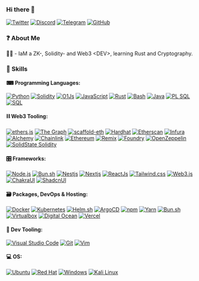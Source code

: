 ### Hi there 👋

<p align="left">
    <a href="https://twitter.com/IamZKdevETH" target="_blank"><img alt="Twitter"
        src="https://img.shields.io/badge/Twitter-1DA1F2?style=for-the-badge&logo=twitter&logoColor=white"/></a>
    <a href="https://discordapp.com/users/iamdev" target="_blank"><img alt="Discord"
        src="https://img.shields.io/badge/Discord-7289DA?style=for-the-badge&logo=discord&logoColor=white"/></a>
    <a href="https://t.me/iamdev" target="_blank"><img alt="Telegram"
        src="https://img.shields.io/badge/Telegram-26A5E4?style=for-the-badge&logo=telegram&logoColor=white"/></a>
    <a href="https://github.com/iam-dev" target="_blank"><img alt="GitHub"
        src="https://img.shields.io/badge/GitHub-100000?style=for-the-badge&logo=github&logoColor=white"/></a>
</p>


### ❓ About Me

👨‍💻 - IaM a ZK-, Solidity- and Web3 &#60;DEV&#62;, learning Rust and Cryptography.

### 🚀 Skills

#### ⌨ Programming Languages:

<p>
    <a href="https://www.python.org" target="_blank"><img alt="Python"
        src="https://img.shields.io/badge/Python-3776AB?style=for-the-badge&logo=python&logoColor=white"/></a>
    <a href="https://docs.soliditylang.org" target="_blank"><img alt="Solidity"
        src="https://img.shields.io/badge/Solidity-e6e6e6?style=for-the-badge&logo=solidity&logoColor=black"/></a>
    <a href="https://www.typescriptlang.org" target="_blank"><img alt="O1Js"
        src="https://img.shields.io/badge/TypeScript-007ACC?style=for-the-badge&logo=typescript&logoColor=white"/></a>
    <a href="https://developer.mozilla.org/en-US/docs/Web/JavaScript" target="_blank"><img alt="JavaScript"
        src="https://img.shields.io/badge/JavaScript-F7DF1E?style=for-the-badge&logo=javascript&logoColor=black"/></a>
    <a href="https://www.rust-lang.org" target="_blank"><img alt="Rust"
        src="https://img.shields.io/badge/Rust-000000?style=for-the-badge&logo=rust&logoColor=white"/></a>
    <a href="https://www.gnu.org/software/bash" target="_blank"><img alt="Bash"
        src="https://img.shields.io/badge/Bash-4EAA25?style=for-the-badge&logo=gnubash&logoColor=white"/></a>
    <a href="https://www.java.com" target="_blank"><img alt="Java"
        src="https://img.shields.io/badge/Java-white?style=for-the-badge&logo=gnubash&logoColor=blue"/></a>
    <a href="https://devgym.oracle.com/pls/apex/f?p=10001:20011::::20011::" target="_blank"><img alt="PL SQL"
        src="https://img.shields.io/badge/PLSQL-red?style=for-the-badge&logo=oracle&logoColor=#red"/></a>
    <a href="https://devgym.oracle.com/pls/apex/f?p=10001:20011::::20011::" target="_blank"><img alt="SQL"
        src="https://img.shields.io/badge/SQL-white?style=for-the-badge&logo=postgresql&logoColor=#4169E1"/></a>
    
</p>

#### ⛓️ Web3 Tooling:

<p>
    <a href="https://ethers.org/" target="_blank"><img alt="ethers.js"
        src="https://img.shields.io/badge/ethers.js-1d4c7c?style=for-the-badge&logo=ethers&logoColor=white"/></a>
    <a href="https://thegraph.com/en" target="_blank"><img alt="The Graph"
        src="https://img.shields.io/badge/The Graph-6646ec?style=for-the-badge&logo=thegraph&logoColor=white"/></a>
    <a href="https://docs.scaffoldeth.io/scaffold-eth" target="_blank"><img alt="scaffold-eth"
        src="https://img.shields.io/badge/scaffold--eth-e39528?style=for-the-badge&logo=scaffold-eth&logoColor=white"/></a>
    <a href="https://hardhat.org" target="_blank"><img alt="Hardhat"
        src="https://img.shields.io/badge/Hardhat-FFF100?style=for-the-badge&logo=hardhat&logoColor=white"/></a>
    <a href="https://etherscan.io" target="_blank"><img alt="Etherscan"
        src="https://img.shields.io/badge/Etherscan-21325b?style=for-the-badge&logo=etherscan&logoColor=white"/></a>
    <a href="https://infura.io" target="_blank"><img alt="Infura"
        src="https://img.shields.io/badge/Infura-ff5833?style=for-the-badge&logo=infura&logoColor=white"/></a>
    <a href="https://www.alchemy.com" target="_blank"><img alt="Alchemy"
        src="https://img.shields.io/badge/Alchemy-363ff9?style=for-the-badge&logo=alchemy&logoColor=white"/></a>
    <a href="https://www.chain.link.com" target="_blank"><img alt="Chainlink"
        src="https://img.shields.io/badge/Chainlink-375BD2?style=for-the-badge&logo=Chainlink&logoColor=white"/></a>
    <a href="https://ethereum.org/en/" target="_blank"><img alt="Ethereum"
        src="https://img.shields.io/badge/Ethereum-3C3C3D?style=for-the-badge&logo=Ethereum&logoColor=white"/></a>
    <a href="https://remix.ethereum.org/" target="_blank"><img alt="Remix"
        src="https://img.shields.io/badge/Remix-FFFFFF?style=for-the-badge&logo=remix&logoColor=white"/></a>
    <a href="https://book.getfoundry.sh/" target="_blank"><img alt="Foundry"
        src="https://img.shields.io/badge/Foundry-3C3C3D?style=for-the-badge&logo=foundry&logoColor=white"/></a>
    <a href="https://www.openzeppelin.com/contracts" target="_blank"><img alt="OpenZeppelin"
        src="https://img.shields.io/badge/OpenZeppelin-4E5EE4?logo=OpenZeppelin&logoColor=fff&style=for-the-badge"/></a>
    <a href="https://github.com/solidstate-network/solidstate-solidity" target="_blank"><img alt="SolidState Solidity"
        src="https://img.shields.io/badge/SolidState-4E5EE4?logo=SolidState&logoColor=fff&style=for-the-badge"/></a>

</p>

#### 🎛️ Frameworks:
    
<p>   
     <a href="https://nodejs.org" target="_blank"><img alt="Node.js"
        src="https://img.shields.io/badge/Node.js-43853D?style=for-the-badge&logo=node.js&logoColor=white"/></a>
    <a href="https://bun.sh/" target="_blank"><img alt="Bun.sh"
        src="https://img.shields.io/badge/Bun.sh-black?style=for-the-badge&logo=bun&logoColor=white"/></a>
    <a href="https://nestjs.com" target="_blank"><img alt="Nestjs"
        src="https://img.shields.io/badge/Nestjs-white?style=for-the-badge&logo=nestjs&logoColor=red"/></a>
     <a href="https://nextjs.org/" target="_blank"><img alt="Nextjs"
        src="https://img.shields.io/badge/Next-black?style=for-the-badge&logo=next.js&logoColor=white"/></a>
         <a href="https://reactjs.org/" target="_blank"><img alt="ReactJs"
        src="https://img.shields.io/badge/react-%2320232a.svg?style=for-the-badge&logo=react&logoColor=%2361DAFB"/></a>
         <a href="https://tailwindcss.com/" target="_blank"><img alt="Tailwind.css"
        src="https://img.shields.io/badge/tailwindcss-%2338B2AC.svg?style=for-the-badge&logo=tailwind-css&logoColor=white"/></a>
         <a href="https://github.com/web3/web3.js" target="_blank"><img alt="Web3.js"
        src="https://img.shields.io/badge/web3.js-F16822?style=for-the-badge&logo=web3.js&logoColor=white"/></a>
         <a href="https://chakra-ui.com/" target="_blank"><img alt="ChakraUI"
        src="https://img.shields.io/badge/chakra-%234ED1C5.svg?style=for-the-badge&logo=chakraui&logoColor=white"/></a>
        <a href="https://ui.shadcn.com" target="_blank"><img alt="ShadcnUI"
        src="https://img.shields.io/badge/shadcn-white?style=for-the-badge&logo=shadcn&logoColor=white"/></a>
</p>

#### 🗃️ Packages, DevOps & Hosting:

<p>
    <a href="https://www.docker.com" target="_blank"><img alt="Docker"
        src="https://img.shields.io/badge/Docker-2496ED?style=for-the-badge&logo=docker&logoColor=white"/></a>
    <a href="https://kubernetes.io/" target="_blank"><img alt="Kubernetes"
        src="https://img.shields.io/badge/Kubernetes-326CE5?style=for-the-badge&logo=kubernetes&logoColor=white"/></a>
    <a href="https://helm.sh/" target="_blank"><img alt="Helm.sh"
        src="https://img.shields.io/badge/Helm-0F1689?style=for-the-badge&logo=helm&logoColor=white"/></a>
    <a href="https://argo-cd.readthedocs.io/en/stable/" target="_blank"><img alt="ArgoCD"
        src="https://img.shields.io/badge/ArgoCD-white?style=for-the-badge&logo=argo&logoColor=#EF7B4D"/></a>
    <a href="https://www.npmjs.com" target="_blank"><img alt="npm"
        src="https://img.shields.io/badge/npm-CB3837?style=for-the-badge&logo=npm&logoColor=white"/></a>
    <a href="https://yarnpkg.com" target="_blank"><img alt="Yarn"
        src="https://img.shields.io/badge/Yarn-2C8EBB?style=for-the-badge&logo=yarn&logoColor=white"/></a>
    <a href="https://bun.sh/" target="_blank"><img alt="Bun.sh"
        src="https://img.shields.io/badge/Bun.sh-black?style=for-the-badge&logo=bun&logoColor=white"/></a>
    <a href="https://www.virtualbox.org" target="_blank"><img alt="Virtualbox"
        src="https://img.shields.io/badge/Virtualbox-183A61?style=for-the-badge&logo=virtualbox&logoColor=white"/></a>
        <a href="https://www.digitalocean.com/" target="_blank"><img alt="Digital Ocean"
        src="https://img.shields.io/badge/DigitalOcean-%230167ff.svg?style=for-the-badge&logo=digitalOcean&logoColor=white"/></a>
        <a href="https://vercel.com/" target="_blank"><img alt="Vercel"
        src="https://img.shields.io/badge/vercel-%23000000.svg?style=for-the-badge&logo=vercel&logoColor=white"/></a>

</p>

#### 🔧 Dev Tooling:

<p>
    <a href="https://code.visualstudio.com" target="_blank"><img alt="Visual Studio Code"
        src="https://img.shields.io/badge/VS Code-007ACC?style=for-the-badge&logo=visualstudiocode&logoColor=white"/></a>
    <a href="https://git-scm.com" target="_blank"><img alt="Git"
        src="https://img.shields.io/badge/Git-F05032?style=for-the-badge&logo=git&logoColor=white"/></a>
        <a href="https://www.vim.org/" target="_blank"><img alt="Vim"
        src="https://img.shields.io/badge/VIM-%2311AB00.svg?style=for-the-badge&logo=vim&logoColor=white"/></a>

</p>

#### 💻 OS:

<p> 
    <a href="https://ubuntu.com" target="_blank"><img alt="Ubuntu"
        src="https://img.shields.io/badge/Ubuntu-E95420?style=for-the-badge&logo=ubuntu&logoColor=white"/></a>
    <a href="https://www.redhat.com/en/technologies/linux-platforms/enterprise-linux" target="_blank"><img alt="Red Hat"
        src="https://img.shields.io/badge/Red Hat-EE0000?style=for-the-badge&logo=redhat&logoColor=white"/></a>
    <a href="https://www.microsoft.com/en-gb/windows" target="_blank"><img alt="Windows"
        src="https://img.shields.io/badge/Windows-0078D6?style=for-the-badge&logo=windows&logoColor=white"/></a>
        <a href="https://www.kali.org/" target="_blank"><img alt="Kali Linux"
        src="https://img.shields.io/badge/Kali-268BEE?style=for-the-badge&logo=kalilinux&logoColor=white"/></a>

</p>
    

